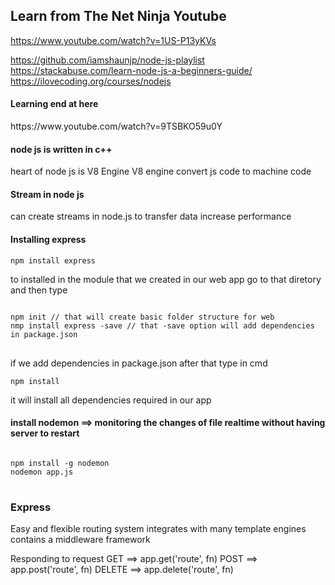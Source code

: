 <h2>Learn from The Net Ninja Youtube</h2>

https://www.youtube.com/watch?v=1US-P13yKVs

https://github.com/iamshaunjp/node-js-playlist
https://stackabuse.com/learn-node-js-a-beginners-guide/
https://ilovecoding.org/courses/nodejs

<h4>Learning end at here</h4>
https://www.youtube.com/watch?v=9TSBKO59u0Y


<h4> node js is written in c++ </h4>
<p>
heart of node js is V8 Engine
V8 engine convert js code to machine code 
</p>


<h4>Stream in node js</h4>
<p>
can create streams in node.js to transfer data
increase performance
</p>


<h4> Installing express </h4>
<code>npm install express</code>
<p>
to installed in the module that we created in our web app
go to that diretory and then type
<pre>
<code>
npm init // that will create basic folder structure for web 
nmp install express -save // that -save option will add dependencies in package.json
</code>
</pre>
if we add dependencies in package.json after that type in cmd 
<pre><code>npm install </code></pre>
it will install all dependencies required in our app
</p>


<h4>install nodemon ==> monitoring the changes of file realtime without having server to restart</h4>
<pre>
<code>
npm install -g nodemon
nodemon app.js 
</code>
</pre>

<h3>Express</h3>
<p>
Easy and flexible routing system
integrates with many template engines
contains a middleware framework	
</p>


Responding to request
GET ==> app.get('route', fn)
POST ==> app.post('route', fn)
DELETE ==> app.delete('route', fn)